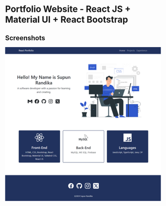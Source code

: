 # Portfolio Website - React JS + Material UI + React Bootstrap

## Screenshots

![](src/assets/1.png)
